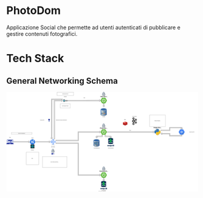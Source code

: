 # PhotoDom
Applicazione Social che permette ad utenti autenticati di pubblicare e gestire contenuti fotografici.

# Tech Stack




## General Networking Schema
![Diagramma UML](PhotoDom-UML.svg)

